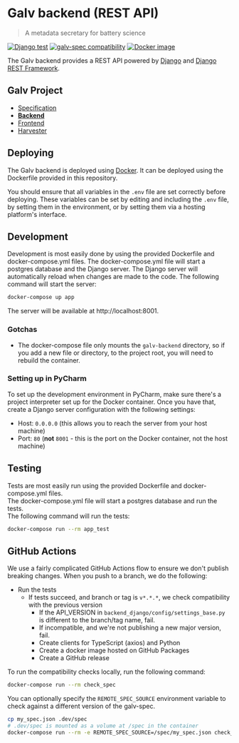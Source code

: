 # Galv backend (REST API)
> A metadata secretary for battery science

[![Django test](https://github.com/Battery-Intelligence-Lab/galv-backend/actions/workflows/test.yml/badge.svg)](https://github.com/Battery-Intelligence-Lab/galv-backend/actions/workflows/test.yml)
[![galv-spec compatibility](https://github.com/Battery-Intelligence-Lab/galv-backend/actions/workflows/check-spec.yml/badge.svg)](https://github.com/Battery-Intelligence-Lab/galv-backend/actions/workflows/check-spec.yml)
[![Docker image](https://github.com/Battery-Intelligence-Lab/galv-backend/actions/workflows/issue-release.yml/badge.svg)](https://github.com/Battery-Intelligence-Lab/galv-backend/actions/workflows/issue-release.yml)

The Galv backend provides a REST API powered by [Django](https://www.djangoproject.com/) and [Django REST Framework](https://www.django-rest-framework.org/).

## Galv Project
- [Specification](/Battery-Intelligence-Lab/galv-spec)
- [**Backend**](/Battery-Intelligence-Lab/galv-backend)
- [Frontend](/Battery-Intelligence-Lab/galv-frontend)
- [Harvester](/Battery-Intelligence-Lab/galv-harvester)

## Deploying

The Galv backend is deployed using [Docker](https://www.docker.com/).
It can be deployed using the Dockerfile provided in this repository.

You should ensure that all variables in the `.env` file are set correctly before deploying.
These variables can be set by editing and including the `.env` file, by setting them in the environment, 
or by setting them via a hosting platform's interface.

## Development

Development is most easily done by using the provided Dockerfile and docker-compose.yml files.  The docker-compose.yml file will start a postgres database and the Django server.  The Django server will automatically reload when changes are made to the code.
The following command will start the server:

```bash
docker-compose up app
```

The server will be available at http://localhost:8001.

### Gotchas

- The docker-compose file only mounts the `galv-backend` directory, so if you add a new file or directory, to the project root, you will need to rebuild the container.

### Setting up in PyCharm

To set up the development environment in PyCharm, make sure there's a project interpreter set up for the Docker container.
Once you have that, create a Django server configuration with the following settings:
- Host: `0.0.0.0` (this allows you to reach the server from your host machine)
- Port: `80` (**not** `8001` - this is the port on the Docker container, not the host machine)

## Testing

Tests are most easily run using the provided Dockerfile and docker-compose.yml files.  
The docker-compose.yml file will start a postgres database and run the tests.  
The following command will run the tests:

```bash
docker-compose run --rm app_test
```

## GitHub Actions

We use a fairly complicated GitHub Actions flow to ensure we don't publish breaking changes.
When you push to a branch, we do the following:
- Run the tests
  - If tests succeed, and branch or tag is `v*.*.*`, we check compatibility with the previous version
    - If the API_VERSION in `backend_django/config/settings_base.py` is different to the branch/tag name, fail.
    - If incompatible, and we're not publishing a new major version, fail.
    - Create clients for TypeScript (axios) and Python
    - Create a docker image hosted on GitHub Packages
    - Create a GitHub release

To run the compatibility checks locally, run the following command:

```bash
docker-compose run --rm check_spec
```

You can optionally specify the `REMOTE_SPEC_SOURCE` environment variable to check against a different version of the galv-spec.

```bash
cp my_spec.json .dev/spec
# .dev/spec is mounted as a volume at /spec in the container
docker-compose run --rm -e REMOTE_SPEC_SOURCE=/spec/my_spec.json check_spec
```
